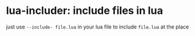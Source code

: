 # lua-includer: include files in lua

just use `--include- file.lua` in your lua file to include `file.lua` at the place